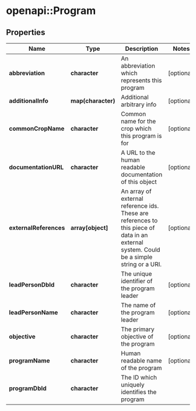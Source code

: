 # openapi::Program

## Properties
Name | Type | Description | Notes
------------ | ------------- | ------------- | -------------
**abbreviation** | **character** | An abbreviation which represents this program | [optional] 
**additionalInfo** | **map(character)** | Additional arbitrary info | [optional] 
**commonCropName** | **character** | Common name for the crop which this program is for | [optional] 
**documentationURL** | **character** | A URL to the human readable documentation of this object | [optional] 
**externalReferences** | **array[object]** | An array of external reference ids. These are references to this piece of data in an external system. Could be a simple string or a URI. | [optional] 
**leadPersonDbId** | **character** | The unique identifier of the program leader | [optional] 
**leadPersonName** | **character** | The name of the program leader | [optional] 
**objective** | **character** | The primary objective of the program | [optional] 
**programName** | **character** | Human readable name of the program | [optional] 
**programDbId** | **character** | The ID which uniquely identifies the program | 


